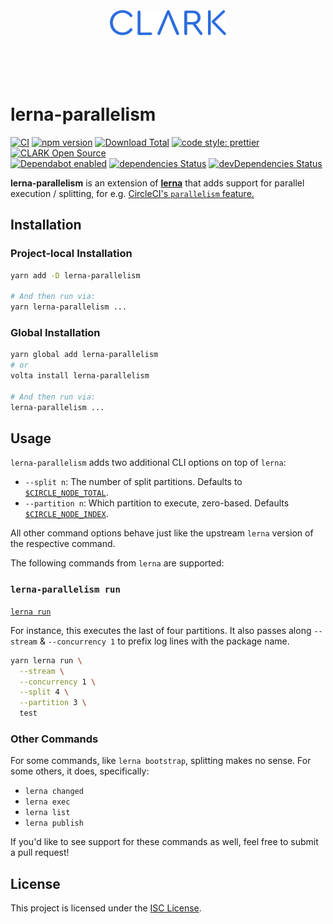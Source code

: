 <p align="center">
  <a href="https://www.clark.de/de/jobs">
    <br><br><br><br><br>
    <img alt="CLARK" src="./docs/assets/clark.svg" height="40">
    <br><br><br><br><br>
  </a>
</p>

# lerna-parallelism

[![CI](https://github.com/ClarkSource/lerna-parallelism/workflows/CI/badge.svg)](https://github.com/ClarkSource/lerna-parallelism/actions)
[![npm version](https://badge.fury.io/js/lerna-parallelism.svg)](http://badge.fury.io/js/lerna-parallelism)
[![Download Total](https://img.shields.io/npm/dt/lerna-parallelism.svg)](http://badge.fury.io/js/lerna-parallelism)
[![code style: prettier](https://img.shields.io/badge/code_style-prettier-ff69b4.svg)](https://github.com/prettier/prettier)
[![CLARK Open Source](https://img.shields.io/badge/CLARK-Open%20Source-%232B6CDE.svg)](https://www.clark.de/de/jobs)  
[![Dependabot enabled](https://img.shields.io/badge/dependabot-enabled-blue.svg?logo=dependabot)](https://dependabot.com/)
[![dependencies Status](https://david-dm.org/ClarkSource/lerna-parallelism/status.svg)](https://david-dm.org/ClarkSource/lerna-parallelism)
[![devDependencies Status](https://david-dm.org/ClarkSource/lerna-parallelism/dev-status.svg)](https://david-dm.org/ClarkSource/lerna-parallelism?type=dev)

**lerna-parallelism** is an extension of [**lerna**][lerna] that adds support
for parallel execution / splitting, for e.g.
[CircleCI's `parallelism` feature.][circleci-parallelism]

[lerna]: https://github.com/lerna/lerna
[circleci-parallelism]: https://circleci.com/docs/2.0/parallelism-faster-jobs/

## Installation

### Project-local Installation

```sh
yarn add -D lerna-parallelism

# And then run via:
yarn lerna-parallelism ...
```

### Global Installation

```sh
yarn global add lerna-parallelism
# or
volta install lerna-parallelism

# And then run via:
lerna-parallelism ...
```

## Usage

`lerna-parallelism` adds two additional CLI options on top of `lerna`:

- `--split n`: The number of split partitions. Defaults to
  [`$CIRCLE_NODE_TOTAL`][circleci-parallelism-env].
- `--partition n`: Which partition to execute, zero-based. Defaults
  [`$CIRCLE_NODE_INDEX`][circleci-parallelism-env].

[circleci-parallelism-env]: https://circleci.com/docs/2.0/parallelism-faster-jobs/#using-environment-variables-to-split-tests

All other command options behave just like the upstream `lerna` version of the
respective command.

The following commands from `lerna` are supported:

### `lerna-parallelism run`

[`lerna run`][lerna-run]

[lerna-run]: https://github.com/lerna/lerna/blob/master/commands/run#readme

For instance, this executes the last of four partitions. It also passes along
`--stream` & `--concurrency 1` to prefix log lines with the package name.

```sh
yarn lerna run \
  --stream \
  --concurrency 1 \
  --split 4 \
  --partition 3 \
  test
```

### Other Commands

For some commands, like `lerna bootstrap`, splitting makes no sense. For some
others, it does, specifically:

- `lerna changed`
- `lerna exec`
- `lerna list`
- `lerna publish`

If you'd like to see support for these commands as well, feel free to submit a
pull request!

## License

This project is licensed under the [ISC License](LICENSE.md).
